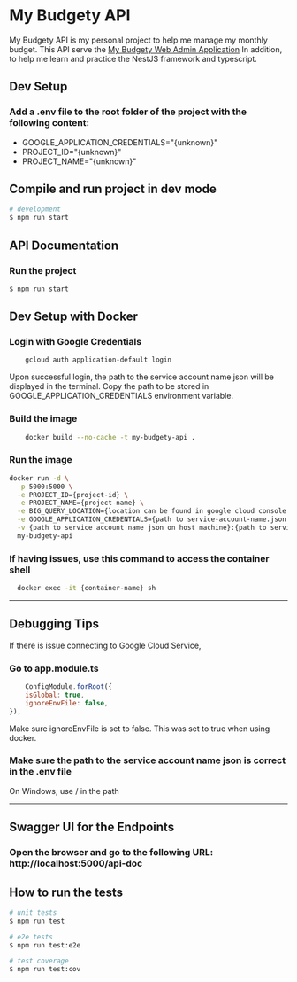 # My Budgety API

My Budgety API is my personal project to help me manage my monthly budget.
This API serve the [My Budgety Web Admin Application](https://github.com/wizgurl101/my-budgety-admin-web-app)
In addition, to help me learn and practice the NestJS framework and typescript.

## Dev Setup

### Add a .env file to the root folder of the project with the following content:

- GOOGLE_APPLICATION_CREDENTIALS="{unknown}"
- PROJECT_ID="{unknown}"
- PROJECT_NAME="{unknown}"

## Compile and run project in dev mode

```bash
# development
$ npm run start
```

## API Documentation

### Run the project
```bash
$ npm run start
```

## Dev Setup with Docker

### Login with Google Credentials
```bash
    gcloud auth application-default login
```

Upon successful login, the path to the service account name json will be displayed in the terminal. Copy the path to be stored in GOOGLE_APPLICATION_CREDENTIALS environment variable.

### Build the image
```bash
    docker build --no-cache -t my-budgety-api .
```

### Run the image
```bash     
docker run -d \
  -p 5000:5000 \
  -e PROJECT_ID={project-id} \
  -e PROJECT_NAME={project-name} \
  -e BIG_QUERY_LOCATION={location can be found in google cloud console for the dataset} \
  -e GOOGLE_APPLICATION_CREDENTIALS={path to service-account-name.json in container} \
  -v {path to service account name json on host machine}:{path to service-account-name.json in container} \
  my-budgety-api
```

### If having issues, use this command to access the container shell
```bash
  docker exec -it {container-name} sh
```

---

## Debugging Tips

If there is issue connecting to Google Cloud Service, 

### Go to app.module.ts 
```Javascript
    ConfigModule.forRoot({
    isGlobal: true,
    ignoreEnvFile: false,
}),
```
Make sure ignoreEnvFile is set to false. This was set to true when using docker.

### Make sure the path to the service account name json is correct in the .env file
On Windows, use / in the path

---

## Swagger UI for the Endpoints
### Open the browser and go to the following URL: http://localhost:5000/api-doc

## How to run the tests

```bash
# unit tests
$ npm run test

# e2e tests
$ npm run test:e2e

# test coverage
$ npm run test:cov
```